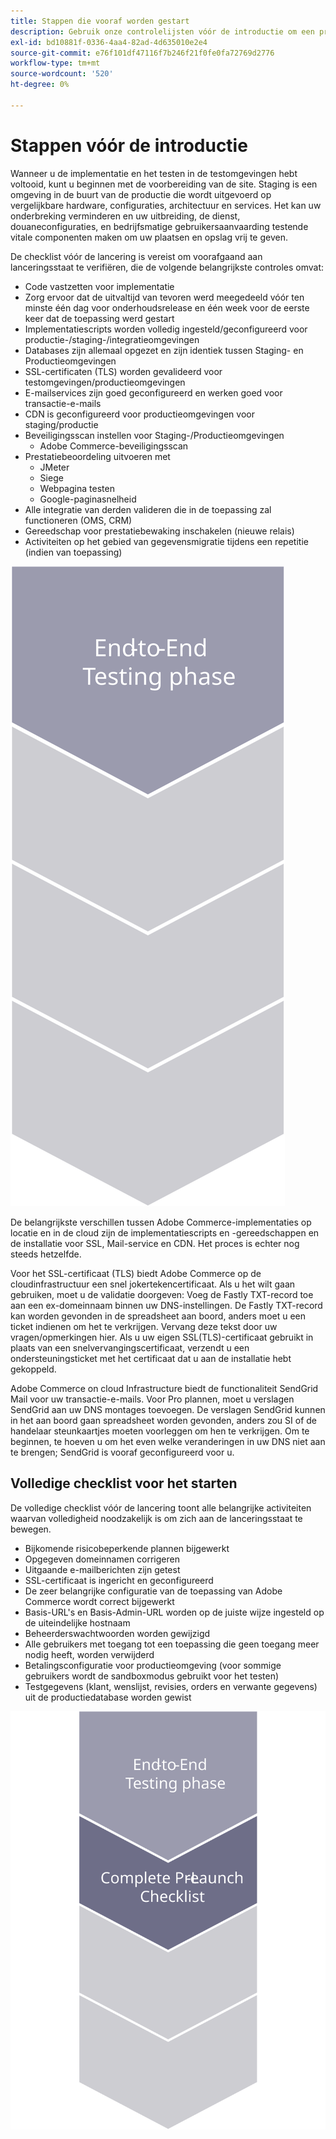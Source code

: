 ```yaml
---
title: Stappen die vooraf worden gestart
description: Gebruik onze controlelijsten vóór de introductie om een probleemloze implementatie van de Adobe Commerce-site te garanderen.
exl-id: bd10881f-0336-4aa4-82ad-4d635010e2e4
source-git-commit: e76f101df47116f7b246f21f0fe0fa72769d2776
workflow-type: tm+mt
source-wordcount: '520'
ht-degree: 0%

---
```


# Stappen vóór de introductie

Wanneer u de implementatie en het testen in de testomgevingen hebt voltooid, kunt u beginnen met de voorbereiding van de site. Staging is een omgeving in de buurt van de productie die wordt uitgevoerd op vergelijkbare hardware, configuraties, architectuur en services. Het kan uw onderbreking verminderen en uw uitbreiding, de dienst, douaneconfiguraties, en bedrijfsmatige gebruikersaanvaarding testende vitale componenten maken om uw plaatsen en opslag vrij te geven.

De checklist vóór de lancering is vereist om voorafgaand aan lanceringsstaat te verifiëren, die de volgende belangrijkste controles omvat:

- Code vastzetten voor implementatie
- Zorg ervoor dat de uitvaltijd van tevoren werd meegedeeld vóór ten minste één dag voor onderhoudsrelease en één week voor de eerste keer dat de toepassing werd gestart
- Implementatiescripts worden volledig ingesteld/geconfigureerd voor productie-/staging-/integratieomgevingen
- Databases zijn allemaal opgezet en zijn identiek tussen Staging- en Productieomgevingen
- SSL-certificaten (TLS) worden gevalideerd voor testomgevingen/productieomgevingen
- E-mailservices zijn goed geconfigureerd en werken goed voor transactie-e-mails
- CDN is geconfigureerd voor productieomgevingen voor staging/productie
- Beveiligingsscan instellen voor Staging-/Productieomgevingen
   - Adobe Commerce-beveiligingsscan
- Prestatiebeoordeling uitvoeren met
   - JMeter
   - Siege
   - Webpagina testen
   - Google-paginasnelheid
- Alle integratie van derden valideren die in de toepassing zal functioneren (OMS, CRM)
- Gereedschap voor prestatiebewaking inschakelen (nieuwe relais)
- Activiteiten op het gebied van gegevensmigratie tijdens een repetitie (indien van toepassing)

![Diagram van fase 1 van het startproces](../../assets/playbooks/launch-steps-1.svg)

De belangrijkste verschillen tussen Adobe Commerce-implementaties op locatie en in de cloud zijn de implementatiescripts en -gereedschappen en de installatie voor SSL, Mail-service en CDN. Het proces is echter nog steeds hetzelfde.

Voor het SSL-certificaat (TLS) biedt Adobe Commerce op de cloudinfrastructuur een snel jokertekencertificaat. Als u het wilt gaan gebruiken, moet u de validatie doorgeven: Voeg de Fastly TXT-record toe aan een ex-domeinnaam binnen uw DNS-instellingen. De Fastly TXT-record kan worden gevonden in de spreadsheet aan boord, anders moet u een ticket indienen om het te verkrijgen. Vervang deze tekst door uw vragen/opmerkingen hier. Als u uw eigen SSL(TLS)-certificaat gebruikt in plaats van een snelvervangingscertificaat, verzendt u een ondersteuningsticket met het certificaat dat u aan de installatie hebt gekoppeld.

Adobe Commerce on cloud Infrastructure biedt de functionaliteit SendGrid Mail voor uw transactie-e-mails. Voor Pro plannen, moet u verslagen SendGrid aan uw DNS montages toevoegen. De verslagen SendGrid kunnen in het aan boord gaan spreadsheet worden gevonden, anders zou SI of de handelaar steunkaartjes moeten voorleggen om hen te verkrijgen. Om te beginnen, te hoeven u om het even welke veranderingen in uw DNS niet aan te brengen; SendGrid is vooraf geconfigureerd voor u.

## Volledige checklist voor het starten

De volledige checklist vóór de lancering toont alle belangrijke activiteiten waarvan volledigheid noodzakelijk is om zich aan de lanceringsstaat te bewegen.

- Bijkomende risicobeperkende plannen bijgewerkt
- Opgegeven domeinnamen corrigeren
- Uitgaande e-mailberichten zijn getest
- SSL-certificaat is ingericht en geconfigureerd
- De zeer belangrijke configuratie van de toepassing van Adobe Commerce wordt correct bijgewerkt
- Basis-URL&#39;s en Basis-Admin-URL worden op de juiste wijze ingesteld op de uiteindelijke hostnaam
- Beheerderswachtwoorden worden gewijzigd
- Alle gebruikers met toegang tot een toepassing die geen toegang meer nodig heeft, worden verwijderd
- Betalingsconfiguratie voor productieomgeving (voor sommige gebruikers wordt de sandboxmodus gebruikt voor het testen)
- Testgegevens (klant, wenslijst, revisies, orders en verwante gegevens) uit de productiedatabase worden gewist

![Diagram van fase 2 van het startproces](../../assets/playbooks/launch-steps-2.svg)
